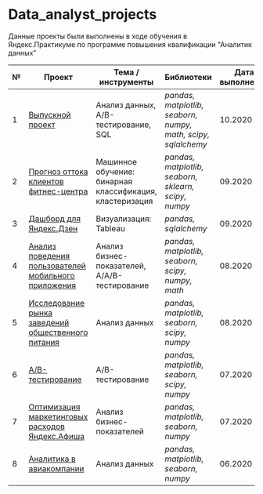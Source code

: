 # Data_analyst_projects
Данные проекты были выполнены в ходе обучения в Яндекс.Практикуме по программе повышения квалификации "Аналитик данных" 


№ | Проект | Тема / инструменты | Библиотеки | Дата выполнения
--- | --- | --- | --- | ---
1 | [Выпускной проект](https://github.com/rrishkulova/Data_analyst_projects/tree/main/%D0%92%D1%8B%D0%BF%D1%83%D1%81%D0%BA%D0%BD%D0%BE%D0%B9%20%D0%BF%D1%80%D0%BE%D0%B5%D0%BA%D1%82) | Анализ данных, A/B-тестирование, SQL | *pandas, matplotlib, seaborn, numpy, math, scipy, sqlalchemy* | 10.2020   
2 | [Прогноз оттока клиентов фитнес-центра](https://github.com/rrishkulova/Data_analyst_projects/tree/main/%D0%9F%D1%80%D0%BE%D0%B3%D0%BD%D0%BE%D0%B7%20%D0%BE%D1%82%D1%82%D0%BE%D0%BA%D0%B0%20%D0%BA%D0%BB%D0%B8%D0%B5%D0%BD%D1%82%D0%BE%D0%B2) | Машинное обучение: бинарная классификация, кластеризация | *pandas, matplotlib, seaborn, sklearn, scipy, numpy* | 09.2020
3 | [Дашборд для Яндекс.Дзен](https://github.com/rrishkulova/Data_analyst_projects/tree/main/%D0%94%D0%B0%D1%88%D0%B1%D0%BE%D1%80%D0%B4%20%D0%B4%D0%BB%D1%8F%20%D0%AF%D0%BD%D0%B4%D0%B5%D0%BA%D1%81.%D0%94%D0%B7%D0%B5%D0%BD) | Визуализация: Tableau | *pandas, sqlalchemy* | 09.2020
4 | [Анализ поведения пользователей мобильного приложения](https://github.com/rrishkulova/Data_analyst_projects/tree/main/%D0%90%D0%BD%D0%B0%D0%BB%D0%B8%D0%B7%20%D0%BF%D0%BE%D0%B2%D0%B5%D0%B4%D0%B5%D0%BD%D0%B8%D1%8F%20%D0%BF%D0%BE%D0%BB%D1%8C%D0%B7%D0%BE%D0%B2%D0%B0%D1%82%D0%B5%D0%BB%D0%B5%D0%B9) | Анализ бизнес-показателей,   A/A/B-тестирование | *pandas, matplotlib, seaborn, scipy, numpy, math* | 08.2020
5 | [Исследование рынка заведений общественного питания](https://github.com/rrishkulova/Data_analyst_projects/tree/main/%D0%98%D1%81%D1%81%D0%BB%D0%B5%D0%B4%D0%BE%D0%B2%D0%B0%D0%BD%D0%B8%D0%B5%20%D1%80%D1%8B%D0%BD%D0%BA%D0%B0%20%D0%B7%D0%B0%D0%B2%D0%B5%D0%B4%D0%B5%D0%BD%D0%B8%D0%B9%20%D0%9E%D0%9F) | Анализ данных | *pandas, matplotlib, seaborn, scipy, numpy* | 08.2020
6 | [A/B-тестирование](https://github.com/rrishkulova/Data_analyst_projects/tree/main/%D0%90%D0%92-%D1%82%D0%B5%D1%81%D1%82%D0%B8%D1%80%D0%BE%D0%B2%D0%B0%D0%BD%D0%B8%D0%B5) | A/B-тестирование | *pandas, matplotlib, seaborn, scipy, numpy* | 07.2020
7 | [Оптимизация маркетинговых расходов Яндекс.Афиша](https://github.com/rrishkulova/Data_analyst_projects/tree/main/%D0%9E%D0%BF%D1%82%D0%B8%D0%BC%D0%B8%D0%B7%D0%B0%D1%86%D0%B8%D1%8F%20%D0%BC%D0%B0%D1%80%D0%BA%D0%B5%D1%82%D0%B8%D0%BD%D0%B3%D0%BE%D0%B2%D1%8B%D1%85%20%D1%80%D0%B0%D1%81%D1%85%D0%BE%D0%B4%D0%BE%D0%B2) |  Анализ бизнес-показателей | *pandas, matplotlib, seaborn, numpy* | 07.2020
8 | [Аналитика в авиакомпании](https://github.com/rrishkulova/Data_analyst_projects/tree/main/%D0%90%D0%BD%D0%B0%D0%BB%D0%B8%D1%82%D0%B8%D0%BA%D0%B0%20%D0%B2%20%D0%B0%D0%B2%D0%B8%D0%B0%D0%BA%D0%BE%D0%BC%D0%BF%D0%B0%D0%BD%D0%B8%D0%B8) | Анализ данных | *pandas, matplotlib, seaborn, numpy* | 06.2020
